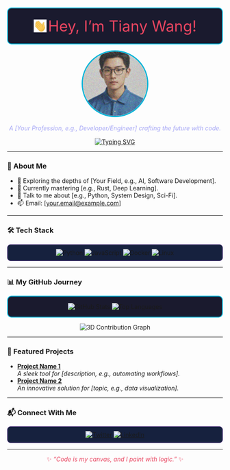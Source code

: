 
<p align="center" style="background-color: #1A1A2E; padding: 20px; border-radius: 10px; border: 2px solid #00B4D8;">
  <img src="https://github.com/TianyWang/TianyWang/blob/main/assets/wave_hand.gif" width="30" alt="Waving Hand" style="vertical-align: middle;"/> 
  <span style="font-size: 35px; color: #E94560; vertical-align: middle;">Hey, I’m Tiany Wang!</span>
</p>

<p align="center">
  <img src="https://github.com/TianyWang/TianyWang/blob/main/assets/avatar.png" width="150" style="border-radius: 50%; border: 3px solid #00B4D8; aspect-ratio: 1/1; object-fit: cover;" alt="Tiany Wang's Avatar"/>
</p>

<p align="center" style="color: #A5A6F6; margin-top: 10px;">
  <em>A [Your Profession, e.g., Developer/Engineer] crafting the future with code.</em>
</p>

<p align="center" style="margin-top: 15px;">
  <a href="https://readme-typing-svg.demolab.com"><img src="https://readme-typing-svg.demolab.com?font=Fira+Code&size=20&color=00B4D8&center=true&vCenter=true&width=450&lines=Developer;Problem+Solver;Tech+Enthusiast" alt="Typing SVG"/></a>
</p>


---

### 🚀 About Me
- 🔭 Exploring the depths of [Your Field, e.g., AI, Software Development].
- 🌱 Currently mastering [e.g., Rust, Deep Learning].
- 💬 Talk to me about [e.g., Python, System Design, Sci-Fi].
- 📫 Email: [your.email@example.com]

---

### 🛠️ Tech Stack
<p align="center" style="background-color: #16213E; padding: 10px; border-radius: 8px; border: 1px solid #533483;">
  <img src="https://img.shields.io/badge/Python-3776AB?style=for-the-badge&logo=python&logoColor=white" alt="Python"/>
  <img src="https://img.shields.io/badge/JavaScript-F7DF1E?style=for-the-badge&logo=javascript&logoColor=black" alt="JavaScript"/>
  <img src="https://img.shields.io/badge/Docker-2496ED?style=for-the-badge&logo=docker&logoColor=white" alt="Docker"/>
  <img src="https://img.shields.io/badge/Linux-FCC624?style=for-the-badge&logo=linux&logoColor=black" alt="Linux"/>
</p>

---

### 📊 My GitHub Journey
<p align="center" style="background-color: #1A1A2E; padding: 15px; border-radius: 10px; border: 2px solid #00B4D8;">
  <img src="https://github-readme-stats.vercel.app/api?username=yourusername&show_icons=true&theme=dracula&hide_border=true" alt="GitHub Stats"/>
  <img src="https://github-readme-stats.vercel.app/api/top-langs/?username=yourusername&layout=compact&theme=dracula&hide_border=true" alt="Top Languages"/>
</p>

<p align="center">
  <img src="https://github-profile-3d-contrib.vercel.app/api?username=yourusername" alt="3D Contribution Graph"/>
</p>

---

### 🌟 Featured Projects
- **[Project Name 1](https://github.com/yourusername/project1)**  
  *A sleek tool for [description, e.g., automating workflows].*
- **[Project Name 2](https://github.com/yourusername/project2)**  
  *An innovative solution for [topic, e.g., data visualization].*

---

### 📬 Connect With Me
<p align="center" style="background-color: #16213E; padding: 10px; border-radius: 8px; border: 1px solid #533483;">
  <a href="https://twitter.com/yourhandle"><img src="https://img.shields.io/badge/Twitter-1DA1F2?style=for-the-badge&logo=twitter&logoColor=white" alt="Twitter"/></a>
  <a href="https://linkedin.com/in/yourprofile"><img src="https://img.shields.io/badge/LinkedIn-0A66C2?style=for-the-badge&logo=linkedin&logoColor=white" alt="LinkedIn"/></a>
</p>

---

<p align="center" style="color: #E94560;">
  ✨ <em>“Code is my canvas, and I paint with logic.”</em> ✨
</p>
